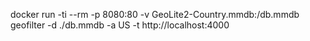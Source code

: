
docker run -ti --rm -p 8080:80 -v GeoLite2-Country.mmdb:/db.mmdb geofilter -d ./db.mmdb -a US -t http://localhost:4000

 
    
